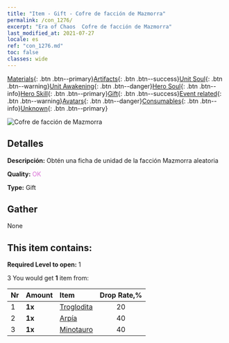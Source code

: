 ```yaml
---
title: "Item - Gift - Cofre de facción de Mazmorra"
permalink: /con_1276/
excerpt: "Era of Chaos  Cofre de facción de Mazmorra"
last_modified_at: 2021-07-27
locale: es
ref: "con_1276.md"
toc: false
classes: wide
---
```

 [Materials](/ItemsES/){: .btn .btn--primary}[Artifacts](/ItemsES/Artifacts/){: .btn .btn--success}[Unit Soul](/ItemsES/UnitSoul/){: .btn .btn--warning}[Unit Awakening](/ItemsES/UnitAwakening/){: .btn .btn--danger}[Hero Soul](/ItemsES/HeroSoul/){: .btn .btn--info}[Hero Skill](/ItemsES/HeroSkill/){: .btn .btn--primary}[Gift](/ItemsES/Gift/){: .btn .btn--success}[Event related](/ItemsES/Events/){: .btn .btn--warning}[Avatars](/ItemsES/Avatars/){: .btn .btn--danger}[Consumables](/ItemsES/Consumables/){: .btn .btn--info}[Unknown](/ItemsES/Unknown/){: .btn .btn--primary}

 ![Cofre de facción de Mazmorra](/images/t/i_904008.png)

## Detalles
 **Descripción:** Obtén una ficha de unidad de la facción Mazmorra aleatoria

 **Quality:** <span style="color: #DA70D6">OK</span>

 **Type:** Gift

## Gather

  None

## This item contains:

 **Required Level to open:** 1

 3 You would get **1** item  from:

  | Nr | Amount |     Item    | Drop Rate,% |
  |:---|:-------|:------------|:---------:|
  | 1 |  **1x** | [Troglodita](/ItemsES/unt_244/) | 20 | 
  | 2 |  **1x** | [Arpía](/ItemsES/unt_245/) | 40 | 
  | 3 |  **1x** | [Minotauro](/ItemsES/unt_248/) | 40 | 
